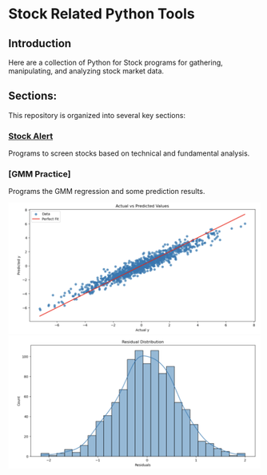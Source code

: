 # Stock Related Python Tools

## Introduction
Here are a collection of Python for Stock programs for gathering, manipulating, and analyzing stock market data.


## Sections:
This repository is organized into several key sections:

### [Stock Alert](/find_stocks)
Programs to screen stocks based on technical and fundamental analysis.

### [GMM Practice]
Programs the GMM regression and some prediction results.

![Performance Plot](Data_Analysis/imgaes/predicted_cpr.png)
![Performance Plot](Data_Analysis/imgaes/residual_dis.png)
